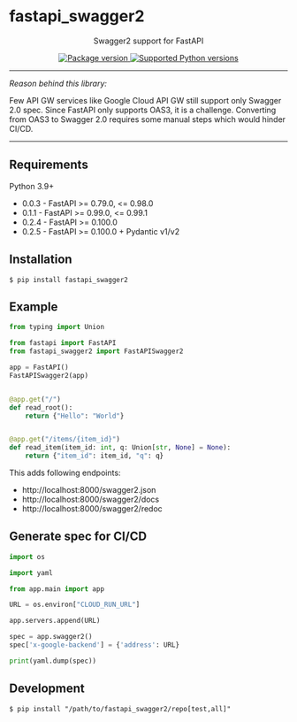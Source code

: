 # fastapi_swagger2
<p align="center">
Swagger2 support for FastAPI
</p>
<p align="center">
<a href="https://pypi.org/project/fastapi_swagger2" target="_blank">
    <img src="https://img.shields.io/pypi/v/fastapi_swagger2?color=%2334D058&label=pypi%20package" alt="Package version">
</a>
<a href="https://pypi.org/project/fastapi_swagger2" target="_blank">
    <img src="https://img.shields.io/pypi/pyversions/fastapi_swagger2.svg?color=%2334D058" alt="Supported Python versions">
</a>
</p>

---

_Reason behind this library:_

Few API GW services like Google Cloud API GW still support only Swagger 2.0 spec. Since FastAPI only supports OAS3, it is a challenge. Converting from OAS3 to Swagger 2.0 requires some manual steps which would hinder CI/CD.

---

## Requirements

Python 3.9+

* 0.0.3 - FastAPI >= 0.79.0, <= 0.98.0
* 0.1.1 - FastAPI >= 0.99.0, <= 0.99.1
* 0.2.4 - FastAPI >= 0.100.0
* 0.2.5 - FastAPI >= 0.100.0 + Pydantic v1/v2

## Installation

<div class="termy">

```console
$ pip install fastapi_swagger2
```

</div>

## Example

```Python
from typing import Union

from fastapi import FastAPI
from fastapi_swagger2 import FastAPISwagger2

app = FastAPI()
FastAPISwagger2(app)


@app.get("/")
def read_root():
    return {"Hello": "World"}


@app.get("/items/{item_id}")
def read_item(item_id: int, q: Union[str, None] = None):
    return {"item_id": item_id, "q": q}
```

This adds following endpoints:
* http://localhost:8000/swagger2.json
* http://localhost:8000/swagger2/docs
* http://localhost:8000/swagger2/redoc

## Generate spec for CI/CD

```Python
import os

import yaml

from app.main import app

URL = os.environ["CLOUD_RUN_URL"]

app.servers.append(URL)

spec = app.swagger2()
spec['x-google-backend'] = {'address': URL}

print(yaml.dump(spec))
```

## Development

```console
$ pip install "/path/to/fastapi_swagger2/repo[test,all]"
```
